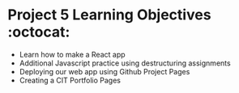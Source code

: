 # Project 5 Learning Objectives :octocat:

* Learn how to make a React app
* Additional Javascript practice using destructuring assignments
* Deploying our web app using Github Project Pages
* Creating a CIT Portfolio Pages
